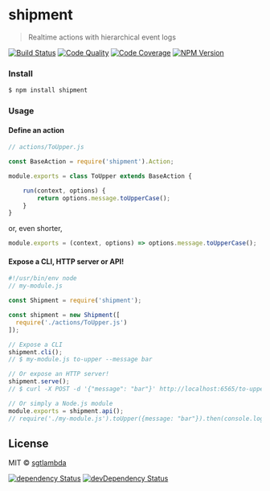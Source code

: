 # shipment

> Realtime actions with hierarchical event logs

[![Build Status][travis-image]][travis-url]
[![Code Quality][codeclimate-image]][codeclimate-url]
[![Code Coverage][coveralls-image]][coveralls-url]
[![NPM Version][npm-image]][npm-url]

### Install

```bash
$ npm install shipment
```

### Usage

#### Define an action

```js
// actions/ToUpper.js

const BaseAction = require('shipment').Action;

module.exports = class ToUpper extends BaseAction {

    run(context, options) {
        return options.message.toUpperCase();
    }
}
```

or, even shorter,

```js
module.exports = (context, options) => options.message.toUpperCase();
```

#### Expose a CLI, HTTP server or API!

```js
#!/usr/bin/env node
// my-module.js

const Shipment = require('shipment');

const shipment = new Shipment([
  require('./actions/ToUpper.js')
]);

// Expose a CLI
shipment.cli();
// $ my-module.js to-upper --message bar

// Or expose an HTTP server!
shipment.serve();
// $ curl -X POST -d '{"message": "bar"}' http://localhost:6565/to-upper

// Or simply a Node.js module
module.exports = shipment.api();
// require('./my-module.js').toUpper({message: "bar"}).then(console.log);
```

## License

MIT © [sgtlambda](http://github.com/sgtlambda)

[![dependency Status][david-image]][david-url]
[![devDependency Status][david-dev-image]][david-dev-url]

[travis-image]: https://img.shields.io/travis/launchdeckio/shipment.svg?style=flat-square
[travis-url]: https://travis-ci.org/launchdeckio/shipment

[codeclimate-image]: https://img.shields.io/codeclimate/github/launchdeckio/shipment.svg?style=flat-square
[codeclimate-url]: https://codeclimate.com/github/launchdeckio/shipment

[david-image]: https://img.shields.io/david/launchdeckio/shipment.svg?style=flat-square
[david-url]: https://david-dm.org/launchdeckio/shipment

[david-dev-image]: https://img.shields.io/david/dev/launchdeckio/shipment.svg?style=flat-square
[david-dev-url]: https://david-dm.org/launchdeckio/shipment#info=devDependencies

[coveralls-image]: https://img.shields.io/coveralls/launchdeckio/shipment.svg?style=flat-square
[coveralls-url]: https://coveralls.io/r/launchdeckio/shipment

[npm-image]: https://img.shields.io/npm/v/shipment.svg?style=flat-square
[npm-url]: https://www.npmjs.com/package/shipment
